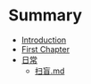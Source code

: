 # Summary

* [Introduction](README.md)
* [First Chapter](chapter1.md)
* [日常](ri-chang.md)
  * [扫盲.md](ri-chang/sao-76f2-md.md)

